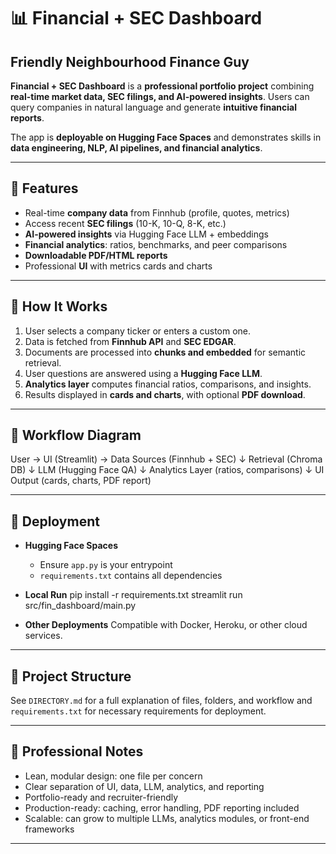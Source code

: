 <!-- ---
title: Financial Report Assistant
emoji: "📊"
colorFrom: blue
colorTo: indigo
sdk: streamlit
sdk_version: "1.30.0"  # <-- Use a real Streamlit version
app_file: app.py
pinned: false
--- -->

# 📊 Financial + SEC Dashboard

## Friendly Neighbourhood Finance Guy

**Financial + SEC Dashboard** is a **professional portfolio project** combining **real-time market data, SEC filings, and AI-powered insights**. Users can query companies in natural language and generate **intuitive financial reports**.

The app is **deployable on Hugging Face Spaces** and demonstrates skills in **data engineering, NLP, AI pipelines, and financial analytics**.

---

## 🔹 Features

* Real-time **company data** from Finnhub (profile, quotes, metrics)
* Access recent **SEC filings** (10-K, 10-Q, 8-K, etc.)
* **AI-powered insights** via Hugging Face LLM + embeddings
* **Financial analytics**: ratios, benchmarks, and peer comparisons
* **Downloadable PDF/HTML reports**
* Professional **UI** with metrics cards and charts

---

## 🔹 How It Works

1. User selects a company ticker or enters a custom one.
2. Data is fetched from **Finnhub API** and **SEC EDGAR**.
3. Documents are processed into **chunks and embedded** for semantic retrieval.
4. User questions are answered using a **Hugging Face LLM**.
5. **Analytics layer** computes financial ratios, comparisons, and insights.
6. Results displayed in **cards and charts**, with optional **PDF download**.

---

## 🔹 Workflow Diagram

User → UI (Streamlit) → Data Sources (Finnhub + SEC)
↓
Retrieval (Chroma DB)
↓
LLM (Hugging Face QA)
↓
Analytics Layer (ratios, comparisons)
↓
UI Output (cards, charts, PDF report)

---

## 🔹 Deployment

* **Hugging Face Spaces**

  * Ensure `app.py` is your entrypoint
  * `requirements.txt` contains all dependencies
  <!-- * `.streamlit/config.toml` sets theme and layout -->

* **Local Run**
  pip install -r requirements.txt
  streamlit run src/fin\_dashboard/main.py

* **Other Deployments**
  Compatible with Docker, Heroku, or other cloud services.

---

## 🔹 Project Structure

See `DIRECTORY.md` for a full explanation of files, folders, and workflow and `requirements.txt` for necessary requirements for deployment.

---

## 🔹 Professional Notes

* Lean, modular design: one file per concern
* Clear separation of UI, data, LLM, analytics, and reporting
* Portfolio-ready and recruiter-friendly
* Production-ready: caching, error handling, PDF reporting included
* Scalable: can grow to multiple LLMs, analytics modules, or front-end frameworks

---
